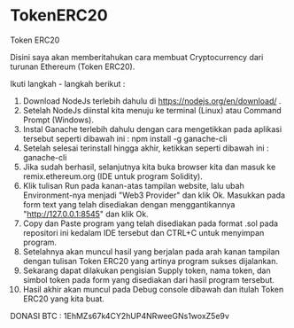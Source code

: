 # TokenERC20
Token ERC20

Disini saya akan memberitahukan cara membuat Cryptocurrency dari turunan Ethereum (Token ERC20).

Ikuti langkah - langkah berikut :
1. Download NodeJs terlebih dahulu di https://nodejs.org/en/download/ .
2. Setelah NodeJs diinstal kita menuju ke terminal (Linux) atau Command Prompt (Windows).
3. Instal Ganache terlebih dahulu dengan cara mengetikkan pada aplikasi tersebut seperti dibawah ini :
   npm install -g ganache-cli
4. Setelah selesai terinstall hingga akhir, ketikkan seperti dibawah ini :
   ganache-cli
5. Jika sudah berhasil, selanjutnya kita buka browser kita dan masuk ke remix.ethereum.org (IDE untuk program Solidity).
6. Klik tulisan Run pada kanan-atas tampilan website, lalu ubah Environment-nya menjadi "Web3 Provider" dan klik Ok. Masukkan pada form text yang telah disediakan dengan menggantikannya "http://127.0.0.1:8545" dan klik Ok.
7. Copy dan Paste program yang telah disediakan pada format .sol pada repositori ini kedalam IDE tersebut dan CTRL+C untuk menyimpan program.
8. Setelahnya akan muncul hasil yang berjalan pada arah kanan tampilan dengan tulisan Token ERC20 yang artinya program sukses dijalankan.
9. Sekarang dapat dilakukan pengisian Supply token, nama token, dan simbol token pada form yang disediakan dari hasil program tersebut.
10. Hasil akhir akan muncul pada Debug console dibawah dan itulah Token ERC20 yang kita buat.


DONASI
BTC : 1EhMZs67k4CY2hUP4NRweeGNs1woxZ5e9v
